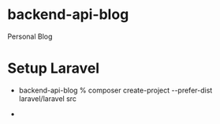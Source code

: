 # backend-api-blog
Personal Blog


# Setup Laravel 

- backend-api-blog % composer create-project --prefer-dist laravel/laravel src  

- 
